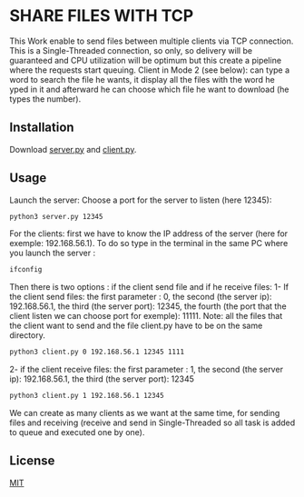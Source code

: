 # SHARE FILES WITH TCP

This Work enable to send files between multiple clients
via TCP connection. This is a Single-Threaded connection, so only, so delivery will be guaranteed and CPU utilization will be optimum but this create a pipeline where the requests start queuing.
Client in Mode 2 (see below): can type a word to search the file he wants, it display all the files with the word he yped in it and afterward he can choose which file he want to download (he types the number). 
## Installation

Download [server.py](https://github.com/benazoulaydev/Networking/blob/master/2%20-%20TCP/server.py) and [client.py](https://github.com/benazoulaydev/Networking/blob/master/2%20-%20TCP/client.py).



## Usage
Launch the server:
Choose a port for the server to listen (here 12345):
```bash
python3 server.py 12345
```
For the clients: first we have to know  the IP address of the server (here for exemple: 192.168.56.1). To do so type in the terminal in the same PC where you launch the server :
```bash
ifconfig
```
Then there is two options : if the client send file and if he receive files:
1- If the client send files:
the first parameter : 0, the second (the server ip): 192.168.56.1, the third (the server port): 12345, the fourth (the port that the client listen we can choose port for exemple): 11111. Note: all the files that the client want to send and the file client.py have to be on the same directory.
```bash
python3 client.py 0 192.168.56.1 12345 1111
```

2- if the client receive files:
the first parameter : 1, the second (the server ip): 192.168.56.1, the third (the server port): 12345
```bash
python3 client.py 1 192.168.56.1 12345
```

We can create as many clients as we want at the same time, for sending files and receiving (receive and send in Single-Threaded so all task is added to queue and executed one by one).

## License
[MIT](https://choosealicense.com/licenses/mit/)
